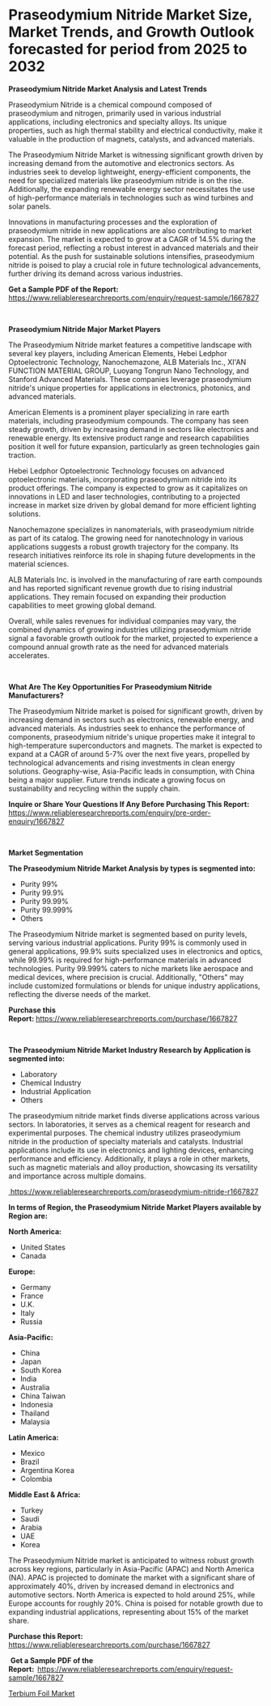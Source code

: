 <p><h1>Praseodymium Nitride Market Size, Market Trends, and Growth Outlook forecasted for period from 2025 to 2032</h1></p><p><strong>Praseodymium Nitride Market Analysis and Latest Trends</strong></p>
<p><p>Praseodymium Nitride is a chemical compound composed of praseodymium and nitrogen, primarily used in various industrial applications, including electronics and specialty alloys. Its unique properties, such as high thermal stability and electrical conductivity, make it valuable in the production of magnets, catalysts, and advanced materials. </p><p>The Praseodymium Nitride Market is witnessing significant growth driven by increasing demand from the automotive and electronics sectors. As industries seek to develop lightweight, energy-efficient components, the need for specialized materials like praseodymium nitride is on the rise. Additionally, the expanding renewable energy sector necessitates the use of high-performance materials in technologies such as wind turbines and solar panels.</p><p>Innovations in manufacturing processes and the exploration of praseodymium nitride in new applications are also contributing to market expansion. The market is expected to grow at a CAGR of 14.5% during the forecast period, reflecting a robust interest in advanced materials and their potential. As the push for sustainable solutions intensifies, praseodymium nitride is poised to play a crucial role in future technological advancements, further driving its demand across various industries.</p></p>
<p><strong>Get a Sample PDF of the Report:&nbsp;</strong> <a href="https://www.reliableresearchreports.com/enquiry/request-sample/1667827?utm_campaign=2487&utm_medium=2&utm_source=Github&utm_content=ia&utm_term=08032025&utm_id=praseodymium-nitride">https://www.reliableresearchreports.com/enquiry/request-sample/1667827</a></p>
<p>&nbsp;</p>
<p><strong>Praseodymium Nitride Major Market Players</strong></p>
<p><p>The Praseodymium Nitride market features a competitive landscape with several key players, including American Elements, Hebei Ledphor Optoelectronic Technology, Nanochemazone, ALB Materials Inc., XI'AN FUNCTION MATERIAL GROUP, Luoyang Tongrun Nano Technology, and Stanford Advanced Materials. These companies leverage praseodymium nitride's unique properties for applications in electronics, photonics, and advanced materials.</p><p>American Elements is a prominent player specializing in rare earth materials, including praseodymium compounds. The company has seen steady growth, driven by increasing demand in sectors like electronics and renewable energy. Its extensive product range and research capabilities position it well for future expansion, particularly as green technologies gain traction.</p><p>Hebei Ledphor Optoelectronic Technology focuses on advanced optoelectronic materials, incorporating praseodymium nitride into its product offerings. The company is expected to grow as it capitalizes on innovations in LED and laser technologies, contributing to a projected increase in market size driven by global demand for more efficient lighting solutions.</p><p>Nanochemazone specializes in nanomaterials, with praseodymium nitride as part of its catalog. The growing need for nanotechnology in various applications suggests a robust growth trajectory for the company. Its research initiatives reinforce its role in shaping future developments in the material sciences.</p><p>ALB Materials Inc. is involved in the manufacturing of rare earth compounds and has reported significant revenue growth due to rising industrial applications. They remain focused on expanding their production capabilities to meet growing global demand.</p><p>Overall, while sales revenues for individual companies may vary, the combined dynamics of growing industries utilizing praseodymium nitride signal a favorable growth outlook for the market, projected to experience a compound annual growth rate as the need for advanced materials accelerates.</p></p>
<p>&nbsp;</p>
<p><strong>What Are The Key Opportunities For Praseodymium Nitride Manufacturers?</strong></p>
<p><p>The Praseodymium Nitride market is poised for significant growth, driven by increasing demand in sectors such as electronics, renewable energy, and advanced materials. As industries seek to enhance the performance of components, praseodymium nitride's unique properties make it integral to high-temperature superconductors and magnets. The market is expected to expand at a CAGR of around 5-7% over the next five years, propelled by technological advancements and rising investments in clean energy solutions. Geography-wise, Asia-Pacific leads in consumption, with China being a major supplier. Future trends indicate a growing focus on sustainability and recycling within the supply chain.</p></p>
<p><strong>Inquire or Share Your Questions If Any Before Purchasing This Report:</strong> <a href="https://www.reliableresearchreports.com/enquiry/pre-order-enquiry/1667827?utm_campaign=2487&utm_medium=2&utm_source=Github&utm_content=ia&utm_term=08032025&utm_id=praseodymium-nitride">https://www.reliableresearchreports.com/enquiry/pre-order-enquiry/1667827</a></p>
<p>&nbsp;</p>
<p><strong>Market Segmentation</strong></p>
<p><strong>The Praseodymium Nitride Market Analysis by types is segmented into:</strong></p>
<p><ul><li>Purity 99%</li><li>Purity 99.9%</li><li>Purity 99.99%</li><li>Purity 99.999%</li><li>Others</li></ul></p>
<p><p>The Praseodymium Nitride market is segmented based on purity levels, serving various industrial applications. Purity 99% is commonly used in general applications, 99.9% suits specialized uses in electronics and optics, while 99.99% is required for high-performance materials in advanced technologies. Purity 99.999% caters to niche markets like aerospace and medical devices, where precision is crucial. Additionally, "Others" may include customized formulations or blends for unique industry applications, reflecting the diverse needs of the market.</p></p>
<p><strong>Purchase this Report:&nbsp;</strong><a href="https://www.reliableresearchreports.com/purchase/1667827?utm_campaign=2487&utm_medium=2&utm_source=Github&utm_content=ia&utm_term=08032025&utm_id=praseodymium-nitride">https://www.reliableresearchreports.com/purchase/1667827</a></p>
<p>&nbsp;</p>
<p><strong>The Praseodymium Nitride Market Industry Research by Application is segmented into:</strong></p>
<p><ul><li>Laboratory</li><li>Chemical Industry</li><li>Industrial Application</li><li>Others</li></ul></p>
<p><p>The praseodymium nitride market finds diverse applications across various sectors. In laboratories, it serves as a chemical reagent for research and experimental purposes. The chemical industry utilizes praseodymium nitride in the production of specialty materials and catalysts. Industrial applications include its use in electronics and lighting devices, enhancing performance and efficiency. Additionally, it plays a role in other markets, such as magnetic materials and alloy production, showcasing its versatility and importance across multiple domains.</p></p>
<p><a href="https://www.reliableresearchreports.com/praseodymium-nitride-r1667827?utm_campaign=2487&utm_medium=2&utm_source=Github&utm_content=ia&utm_term=08032025&utm_id=praseodymium-nitride">&nbsp;https://www.reliableresearchreports.com/praseodymium-nitride-r1667827</a></p>
<p><strong>In terms of Region, the Praseodymium Nitride Market Players available by Region are:</strong></p>
<p>
    <p> <strong> North America: </strong>
        <ul>
            <li>United States</li>
            <li>Canada</li>
        </ul>
        </p> 
    <p> <strong> Europe: </strong>
        <ul>
            <li>Germany</li>
            <li>France</li>
            <li>U.K.</li>
            <li>Italy</li>
            <li>Russia</li>
        </ul>
        </p> 
    <p> <strong> Asia-Pacific: </strong>
        <ul>
            <li>China</li>
            <li>Japan</li>
            <li>South Korea</li>
            <li>India</li>
            <li>Australia</li>
            <li>China Taiwan</li>
            <li>Indonesia</li>
            <li>Thailand</li>
            <li>Malaysia</li>
        </ul>
        </p> 
    <p> <strong> Latin America: </strong>
        <ul>
            <li>Mexico</li>
            <li>Brazil</li>
            <li>Argentina Korea</li>
            <li>Colombia</li>
        </ul>
        </p> 
    <p> <strong> Middle East & Africa: </strong>
        <ul>
            <li>Turkey</li>
            <li>Saudi</li>
            <li>Arabia</li>
            <li>UAE</li>
            <li>Korea</li>
        </ul>
    </p>
    </p>
<p><p>The Praseodymium Nitride market is anticipated to witness robust growth across key regions, particularly in Asia-Pacific (APAC) and North America (NA). APAC is projected to dominate the market with a significant share of approximately 40%, driven by increased demand in electronics and automotive sectors. North America is expected to hold around 25%, while Europe accounts for roughly 20%. China is poised for notable growth due to expanding industrial applications, representing about 15% of the market share.</p></p>
<p><strong>Purchase this Report: </strong><a href="https://www.reliableresearchreports.com/purchase/1667827?utm_campaign=2487&utm_medium=2&utm_source=Github&utm_content=ia&utm_term=08032025&utm_id=praseodymium-nitride">https://www.reliableresearchreports.com/purchase/1667827</a></p>
<p>&nbsp;<strong>Get a Sample PDF of the Report:&nbsp;&nbsp;</strong><a href="https://www.reliableresearchreports.com/enquiry/request-sample/1667827?utm_campaign=2487&utm_medium=2&utm_source=Github&utm_content=ia&utm_term=08032025&utm_id=praseodymium-nitride">https://www.reliableresearchreports.com/enquiry/request-sample/1667827</a></p>
<p><strong></strong></p>
<p><p><a href="https://github.com/ilonaenterline65/Market-Research-Report-List-1/blob/main/terbium-foil-market.md?utm_campaign=2487&utm_medium=2&utm_source=Github&utm_content=ia&utm_term=08032025&utm_id=praseodymium-nitride">Terbium Foil Market</a></p></p>